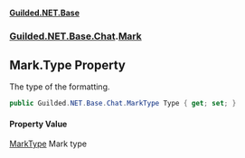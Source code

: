 
#### [Guilded.NET.Base](Guilded_NET_Base 'Guilded_NET_Base')
### [Guilded.NET.Base.Chat](Guilded_NET_Base#Guilded_NET_Base_Chat 'Guilded.NET.Base.Chat').[Mark](Mark 'Guilded.NET.Base.Chat.Mark')
## Mark.Type Property
The type of the formatting.  
```csharp
public Guilded.NET.Base.Chat.MarkType Type { get; set; }
```

#### Property Value
[MarkType](MarkType 'Guilded.NET.Base.Chat.MarkType')
Mark type
